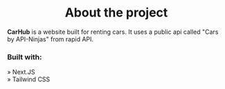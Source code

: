 <div align='center'><h1>About the project</h1></div>

<p><b>CarHub</b> is a website built for renting cars. It uses a public api called "Cars by API-Ninjas" from rapid API.</p>

<h3>Built with:</h3>
» Next.JS <br>
» Tailwind CSS <br> <br>
